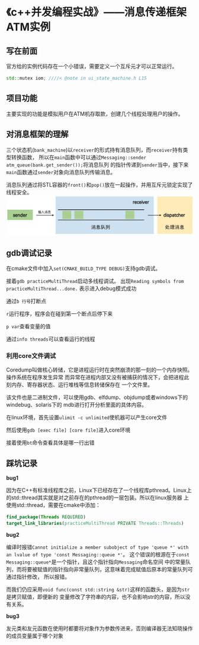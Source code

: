 # 《c++并发编程实战》——消息传递框架ATM实例

## 写在前面

官方给的实例代码存在一个小错误，需要定义一个互斥元才可以正常运行。
```c++
std::mutex iom; ////< @note in ui_state_machine.h L15
```

## 项目功能

主要实现的功能是模拟用户在ATM机存取款，创建几个线程处理用户的操作。

## 对消息框架的理解

三个状态机(`bank_machine`)以`receiver`的形式持有消息队列，而`receiver`持有类型转换函数，
所以在`main`函数中可以通过`Messaging::sender atm_queue(bank.get_sender());`将消息队列
的指针传递到`sender`当中，接下来`main`函数通过`sender`对象向消息队列传输消息。

消息队列通过将STL容器的`front()`和`pop()`放在一起操作，并用互斥元锁定实现了线程安全。
![](./message_queue.jpg)

## gdb调试记录

在cmake文件中加入`set(CMAKE_BUILD_TYPE DEBUG)`支持gdb调试。

接着`gdb practiceMultiThread`启动多线程调试。
出现`Reading symbols from practiceMultiThread...done.`
表示进入debug模式成功

通过`b 行号`打断点

`r`运行程序，程序会在碰到第一个断点后停下来

`p var`查看变量的值

通过`info threads`可以查看运行的线程

### 利用core文件调试

Coredump叫做核心转储，它是进程运行时在突然崩溃的那一刻的一个内存快照。操作系统在程序发生异常
而异常在进程内部又没有被捕获的情况下，会把进程此刻内存、寄存器状态、运行堆栈等信息转储保存在
一个文件里。

该文件也是二进制文件，可以使用gdb、elfdump、objdump或者windows下的windebug、solaris下的
mdb进行打开分析里面的具体内容。

在linux环境，首先设置`ulimit -c unlimited`使机器可以产生core文件

然后使用`gdb [exec file] [core file]`进入core环境

接着使用`bt`命令查看具体是哪一行出错

## 踩坑记录

**bug1**

因为在C++有标准线程库之前，Linux下已经存在了一个线程库pthread。Linux上
的std::thread其实就是对之前存在的pthread的一层包装。所以在linux服务器
上使用std::thread，需要在cmake中添加：
```cmake
find_package(Threads REQUIRED)
target_link_libraries(practiceMultiThread PRIVATE Threads::Threads)
```

**bug2**

编译时报错`Cannot initialize a member subobject of type 'queue *' with an lvalue of type 'const Messaging::queue *'`。
这个错误的根源在于`const Messaging::queue*`是一个指针，且这个指针指向`Messaging`命名空间
中的常量队列，而将要被赋值的指针指向非常量队列，这意味着完成赋值后原本的常量队列可通过指针修改，
所以报错。

而我们仍应采用`void func(const std::string &str)`这样的函数头，是因为`str`是拷贝赋值，即便新的
变量修改了字符串的内容，也不会影响str的内容，所以没有关系。

**bug3**

友元类和友元函数在使用时都要将对象作为参数传进来，否则编译器无法知晓操作的成员变量属于哪个对象
